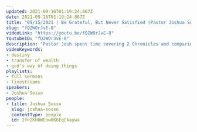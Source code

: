 ```yaml
---
updated: 2021-09-16T01:19:24.867Z
date: 2021-09-16T01:19:24.867Z
title: "09/15/2021 | Be Grateful, But Never Satisfied (Pastor Joshua Sosso)"
slug: "fQZWOrJvE-8"
videoLink: "https://youtu.be/fQZWOrJvE-8"
YoutubeID: "fQZWOrJvE-8"
description: "Pastor Josh spent time covering 2 Chronicles and comparing it to the Transfer of Wealth we are about to experience here. He reminds us to apply God's ways of doing things to every area of our lives, so we don't ruin the blessings for us or others. This sermon was delivered at Freedom Fellowship Church International.\n"
videoKeywords:
- destiny
- transfer of wealth
- god's way of doing things
playlists:
- full sermons
- livestreams
speakers:
- Joshua Sosso
people:
- title: Joshua Sosso
  slug: joshua-sosso
  contentType: people
  id: 2fn2KHOWEow0K6EqCkaywa
---
```

